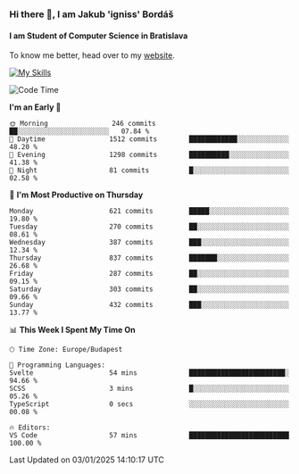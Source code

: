 ### Hi there 👋, I am Jakub 'igniss' Bordáš

#### I am Student of Computer Science in Bratislava
To know me better, head over to my [website](https://bordas.sk).

[![My Skills](https://skillicons.dev/icons?i=js,html,css,figma,svelte,java,kotlin,python,postgresql,typescript,nest,nodejs)](https://bordas.sk)


<!--START_SECTION:waka-->
![Code Time](http://img.shields.io/badge/Code%20Time-1%2C614%20hrs%2019%20mins-blue)

**I'm an Early 🐤** 

```text
🌞 Morning                246 commits         ██░░░░░░░░░░░░░░░░░░░░░░░   07.84 % 
🌆 Daytime                1512 commits        ████████████░░░░░░░░░░░░░   48.20 % 
🌃 Evening                1298 commits        ██████████░░░░░░░░░░░░░░░   41.38 % 
🌙 Night                  81 commits          █░░░░░░░░░░░░░░░░░░░░░░░░   02.58 % 
```
📅 **I'm Most Productive on Thursday** 

```text
Monday                   621 commits         █████░░░░░░░░░░░░░░░░░░░░   19.80 % 
Tuesday                  270 commits         ██░░░░░░░░░░░░░░░░░░░░░░░   08.61 % 
Wednesday                387 commits         ███░░░░░░░░░░░░░░░░░░░░░░   12.34 % 
Thursday                 837 commits         ███████░░░░░░░░░░░░░░░░░░   26.68 % 
Friday                   287 commits         ██░░░░░░░░░░░░░░░░░░░░░░░   09.15 % 
Saturday                 303 commits         ██░░░░░░░░░░░░░░░░░░░░░░░   09.66 % 
Sunday                   432 commits         ███░░░░░░░░░░░░░░░░░░░░░░   13.77 % 
```


📊 **This Week I Spent My Time On** 

```text
🕑︎ Time Zone: Europe/Budapest

💬 Programming Languages: 
Svelte                   54 mins             ████████████████████████░   94.66 % 
SCSS                     3 mins              █░░░░░░░░░░░░░░░░░░░░░░░░   05.26 % 
TypeScript               0 secs              ░░░░░░░░░░░░░░░░░░░░░░░░░   00.08 % 

🔥 Editors: 
VS Code                  57 mins             █████████████████████████   100.00 % 
```


 Last Updated on 03/01/2025 14:10:17 UTC
<!--END_SECTION:waka-->
